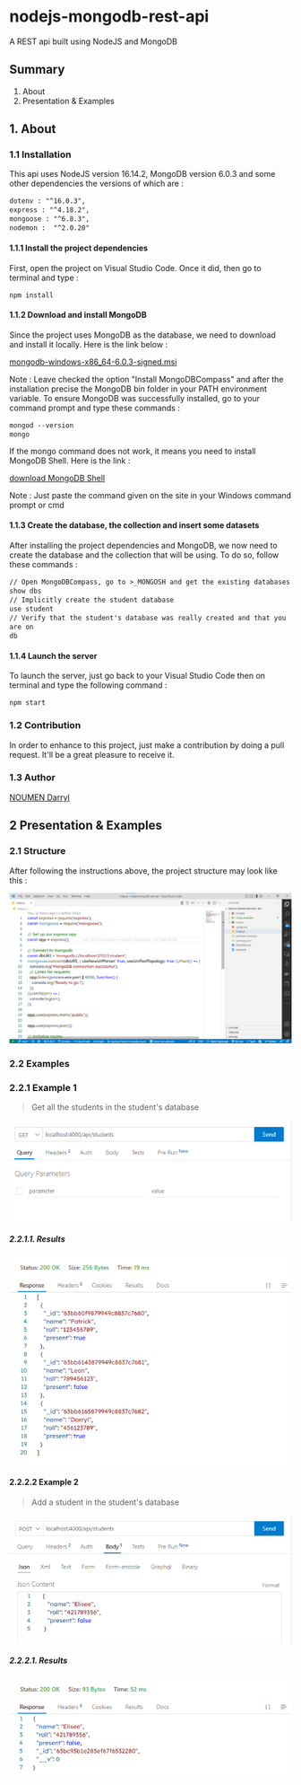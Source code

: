 # nodejs-mongodb-rest-api
A REST api built using NodeJS and MongoDB

## Summary
1. About
2. Presentation & Examples

## 1. About
### 1.1 Installation
This api uses NodeJS version 16.14.2, MongoDB version 6.0.3 and some other dependencies the versions of which are :
```dependencies
dotenv : "^16.0.3",
express : "^4.18.2",
mongoose : "^6.8.3",
nodemon :  "^2.0.20"
```
#### 1.1.1 Install the project dependencies
First, open the project on Visual Studio Code. Once it did, then go to terminal and type :
```dependencies
npm install
```

#### 1.1.2 Download and install MongoDB
Since the project uses MongoDB as the database, we need to download and install it locally. Here is the link below :

[mongodb-windows-x86_64-6.0.3-signed.msi](https://www.mongodb.com/download-center/community/releases)

Note : Leave checked the option "Install MongoDBCompass" and after the installation precise the MongoDB bin folder in your PATH environment variable. 
To ensure MongoDB was successfully installed, go to your command prompt and type these commands :
```mongodb
mongod --version
mongo
``` 
If the mongo command does not work, it means you need to install MongoDB Shell. Here is the link :

[download MongoDB Shell](https://winget.run/pkg/MongoDB/Shell)

Note : Just paste the command given on the site in your Windows command prompt or cmd

#### 1.1.3 Create the database, the collection and insert some datasets
After installing the project dependencies and MongoDB, we now need to create the database and the collection that will be using. To do so, follow these commands :
```mongodb
// Open MongoDBCompass, go to >_MONGOSH and get the existing databases
show dbs
// Implicitly create the student database
use student
// Verify that the student's database was really created and that you are on
db
```

#### 1.1.4 Launch the server
To launch the server, just go back to your Visual Studio Code then on terminal and type the following command :
```nodejs
npm start
```
### 1.2 Contribution
In order to enhance to this project, just make a contribution by doing a pull request. It'll be a great pleasure to receive it.
### 1.3 Author
[NOUMEN Darryl](https://www.linkedin.com/in/darryl-noumen-941213255/)

## 2 Presentation & Examples
### 2.1 Structure
After following the instructions above, the project structure may look like this :

![project_structure](img/project-structure.png)

### 2.2 Examples
### 2.2.1 Example 1
> Get all the students in the student's database

![get_request](img/get-request.png)

##### 2.2.1.1. Results

![get_result](img/get-result.png)

#### 2.2.2.2 Example 2
> Add a student in the student's database

![post_request](img/post-request.png)

##### 2.2.2.1. Results
![post_result](img/post-result.png)
